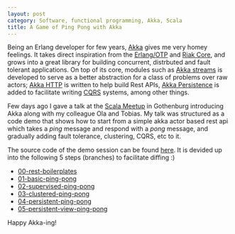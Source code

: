 ```yaml
---
layout: post
category: Software, functional programming, Akka, Scala
title: A Game of Ping Pong with Akka
---
```


Being an Erlang developer for few years, [Akka](http://akka.io) gives me very homey feelings. It
takes direct inspiration from the [Erlang/OTP](http://www.erlang.org/) and
[Riak Core](https://github.com/basho/riak_core), and grows into a great library for
building concurrent, distrbuted and fault tolerant applications. On top of its core,
modules such as [Akka streams](http://doc.akka.io/docs/akka/current/scala/stream/index.html) is
developed to serve as a better abstraction for a class of problems over raw actors;
[Akka HTTP](http://doc.akka.io/docs/akka-http/current/scala.html) is written to help build Rest APIs,
[Akka Persistence](http://doc.akka.io/docs/akka/current/scala/persistence.html) is added to facilitate
writing [CQRS](https://en.wikipedia.org/wiki/Command%E2%80%93query_separation) systems, among other things.

Few days ago I gave a talk at the [Scala Meetup](http://www.meetup.com/Scala-Geats/)
in Gothenburg introducing Akka along with my colleague Ola and Tobias. My talk was structured as
a code demo that shows how to start from a simple akka actor based rest api which takes a *ping* message
and respond with a *pong* message, and gradually adding fault tolerance, clustering, CQRS, etc to it.

The source code of the demo session can be found [here](https://github.com/liuhongchao/pingpong-with-akka).
It is devided up into the following 5 steps (branches) to facilitate diffing :)

- [00-rest-boilerplates](https://github.com/liuhongchao/pingpong-with-akka/tree/00-rest-boilerplates)
- [01-basic-ping-pong](https://github.com/liuhongchao/pingpong-with-akka/tree/01-basic-ping-pong)
- [02-supervised-ping-pong](https://github.com/liuhongchao/pingpong-with-akka/tree/02-supervised-ping-pong)
- [03-clustered-ping-pong](https://github.com/liuhongchao/pingpong-with-akka/tree/03-clustered-ping-pong)
- [04-persistent-ping-pong](https://github.com/liuhongchao/pingpong-with-akka/tree/04-persistent-ping-pong)
- [05-persistent-view-ping-pong](https://github.com/liuhongchao/pingpong-with-akka/tree/05-persistent-view-ping-pong)

Happy Akka-ing!
